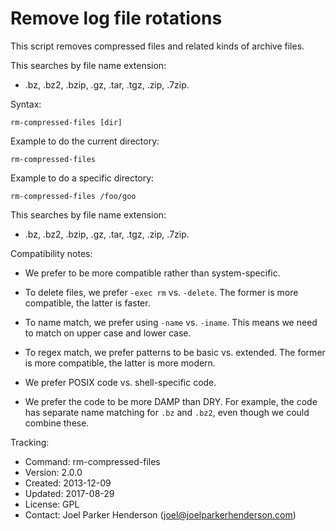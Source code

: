 # Remove log file rotations

This script removes compressed files and related kinds of archive files.

This searches by file name extension:

  * .bz, .bz2, .bzip, .gz, .tar, .tgz, .zip, .7zip.

Syntax:

    rm-compressed-files [dir]

Example to do the current directory:

    rm-compressed-files

Example to do a specific directory:

    rm-compressed-files /foo/goo

This searches by file name extension:

  * .bz, .bz2, .bzip, .gz, .tar, .tgz, .zip, .7zip.

Compatibility notes:

  * We prefer to be more compatible rather than system-specific.

  * To delete files, we prefer `-exec rm` vs. `-delete`.
    The former is more compatible, the latter is faster.

  * To name match, we prefer using `-name` vs. `-iname`.
    This means we need to match on upper case and lower case.

  * To regex match, we prefer patterns to be basic vs. extended.
    The former is more compatible, the latter is more modern.

  * We prefer POSIX code vs. shell-specific code.

  * We prefer the code to be more DAMP than DRY.
    For example, the code has separate name matching 
    for `.bz` and `.bz2`, even though we could combine these.

Tracking:

  * Command: rm-compressed-files
  * Version: 2.0.0
  * Created: 2013-12-09
  * Updated: 2017-08-29
  * License: GPL
  * Contact: Joel Parker Henderson (joel@joelparkerhenderson.com)

